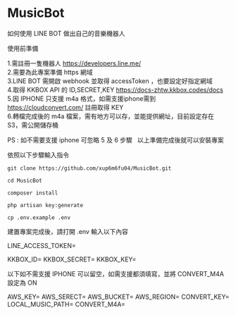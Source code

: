 # MusicBot
如何使用 LINE BOT 做出自己的音樂機器人

使用前準備

1.需註冊一隻機器人 https://developers.line.me/ <br>
2.需要為此專案準備 https 網域 <br>
3.LINE BOT 需開啟 webhook 並取得 accessToken ，也要設定好指定網域 <br>
4.取得 KKBOX API 的 ID,SECRET,KEY https://docs-zhtw.kkbox.codes/docs <br>
5.因 IPHONE 只支援 m4a 格式，如需支援iphone需到 https://cloudconvert.com/ 註冊取得 KEY <br>
6.轉檔完成後的 m4a 檔案，需有地方可以存，並能提供網址，目前設定存在 S3，需公開儲存桶 <br>
  
  PS : 如不需要支援 iphone 可忽略 5 及 6 步驟
  
以上準備完成後就可以安裝專案

依照以下步驟輸入指令

```
git clone https://github.com/xup6m6fu04/MusicBot.git

```

```
cd MusicBot

```

```
composer install

```
```
php artisan key:generate

```
```
cp .env.example .env
```

建置專案完成後，請打開 .env 輸入以下內容

LINE_ACCESS_TOKEN=

KKBOX_ID=
KKBOX_SECRET=
KKBOX_KEY=

以下如不需支援 IPHONE 可以留空，如需支援都須填寫，並將 CONVERT_M4A 設定為 ON

AWS_KEY=
AWS_SERECT=
AWS_BUCKET=
AWS_REGION=
CONVERT_KEY=
LOCAL_MUSIC_PATH=
CONVERT_M4A=
